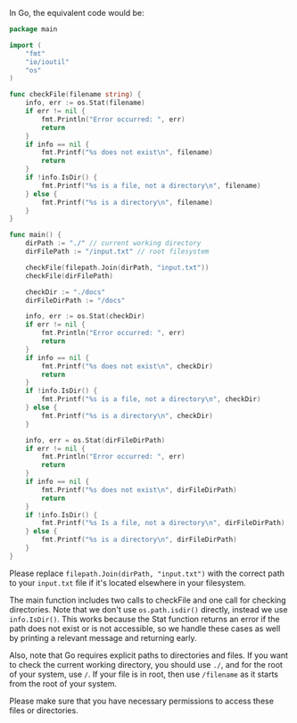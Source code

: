 In Go, the equivalent code would be:

```go
package main

import (
	"fmt"
	"io/ioutil"
	"os"
)

func checkFile(filename string) {
	info, err := os.Stat(filename)
	if err != nil {
		fmt.Println("Error occurred: ", err)
		return
	}
	if info == nil {
		fmt.Printf("%s does not exist\n", filename)
		return
	}
	if !info.IsDir() {
		fmt.Printf("%s is a file, not a directory\n", filename)
	} else {
		fmt.Printf("%s is a directory\n", filename)
	}
}

func main() {
	dirPath := "./" // current working directory
	dirFilePath := "/input.txt" // root filesystem

	checkFile(filepath.Join(dirPath, "input.txt"))
	checkFile(dirFilePath)

	checkDir := "./docs"
	dirFileDirPath := "/docs"

	info, err := os.Stat(checkDir)
	if err != nil {
		fmt.Println("Error occurred: ", err)
		return
	}
	if info == nil {
		fmt.Printf("%s does not exist\n", checkDir)
		return
	}
	if !info.IsDir() {
		fmt.Printf("%s is a file, not a directory\n", checkDir)
	} else {
		fmt.Printf("%s is a directory\n", checkDir)
	}

	info, err = os.Stat(dirFileDirPath)
	if err != nil {
		fmt.Println("Error occurred: ", err)
		return
	}
	if info == nil {
		fmt.Printf("%s does not exist\n", dirFileDirPath)
		return
	}
	if !info.IsDir() {
		fmt.Printf("%s Is a file, not a directory\n", dirFileDirPath)
	} else {
		fmt.Printf("%s is a directory\n", dirFileDirPath)
	}
}
```

Please replace `filepath.Join(dirPath, "input.txt")` with the correct path to your `input.txt` file if it's located elsewhere in your filesystem. 

The main function includes two calls to checkFile and one call for checking directories. Note that we don't use `os.path.isdir()` directly, instead we use `info.IsDir()`. This works because the Stat function returns an error if the path does not exist or is not accessible, so we handle these cases as well by printing a relevant message and returning early. 

Also, note that Go requires explicit paths to directories and files. If you want to check the current working directory, you should use `./`, and for the root of your system, use `/`. If your file is in root, then use `/filename` as it starts from the root of your system.

Please make sure that you have necessary permissions to access these files or directories.
